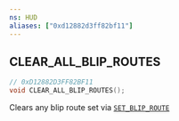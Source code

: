 ```yaml
---
ns: HUD
aliases: ["0xd12882d3ff82bf11"]
---
```

## CLEAR_ALL_BLIP_ROUTES

```c
// 0xD12882D3FF82BF11
void CLEAR_ALL_BLIP_ROUTES();
```

Clears any blip route set via [`SET_BLIP_ROUTE`](#_0x4F7D8A9BFB0B43E9)

